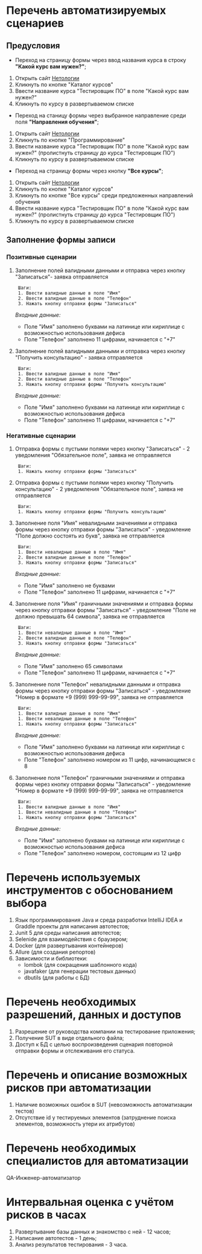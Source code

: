 # Перечень автоматизируемых сценариев

## Предусловия
* Переход на страницу формы через ввод названия курса в строку **"Какой курс вам нужен?"**;
1. Открыть сайт [Нетологии](https://netology.ru/)
1. Кликнуть по кнопке "Каталог курсов"
1. Ввести название курса "Тестировщик ПО" в поле "Какой курс вам нужен?"
1. Кликнуть по курсу в развертываемом списке

* Переход на станицу формы через выбранное направление среди поля **"Направления обучения"**;
1. Открыть сайт [Нетологии](https://netology.ru/)
1. Кликнуть по кнопке "Программирование"
1. Ввести название курса "Тестировщик ПО" в поле "Какой курс вам нужен?" (пролистнуть страницу до курса "Тестировщик ПО")
1. Кликнуть по курсу в развертываемом списке
* Переход на страницу формы через кнопку **"Все курсы"**;
1. Открыть сайт [Нетологии](https://netology.ru/)
1. Кликнуть по кнопке "Каталог курсов"
1. Кликнуть по кнопке "Все курсы" среди предложенных направлений обучения
1. Ввести название курса "Тестировщик ПО" в поле "Какой курс вам нужен?" (пролистнуть страницу до курса "Тестировщик ПО")
1. Кликнуть по курсу в развертываемом списке

## Заполнение формы записи

### Позитивные сценарии
1. Заполнение полей валидными данными и отправка через кнопку "Записаться"- заявка отправляется

        Шаги:
        1. Ввести валидные данные в поле "Имя"
        2. Ввести валидные данные в поле "Телефон"
        3. Нажать кнопку отправки формы "Записаться"

    *Входные данные:*
    * Поле "Имя" заполнено буквами на латинице или кириллице с возможностью использования дефиса
    * Поле "Телефон" заполнено 11 цифрами, начинается с "+7"

1. Заполнение полей валидными данными и отправка через кнопку "Получить консультацию" - заявка отправляется

        Шаги:
        1. Ввести валидные данные в поле "Имя"
        2. Ввести валидные данные в поле "Телефон"
        3. Нажать кнопку отправки формы "Получить консультацию"

    *Входные данные:*
    * Поле "Имя" заполнено буквами на латинице или кириллице с возможностью использования дефиса
    * Поле "Телефон" заполнено 11 цифрами, начинается с "+7"

### Негативные сценарии
1. Отправка формы с пустыми полями через кнопку "Записаться" - 2 уведомления "Обязательное поле", заявка не отправляется

        Шаги: 
        1. Нажать кнопку отправки формы "Записаться"

1. Отправка формы с пустыми полями через кнопку "Получить консультацию" - 2 уведомления "Обязательное поле", заявка не отправляется

        Шаги: 
        1. Нажать кнопку отправки формы "Получить консультацию"

1. Заполнение поля "Имя" невалидными значениями и отправка формы через кнопку отправки формы "Записаться" - уведомление "Поле должно состоять из букв", заявка не отправляется

        Шаги:
        1. Ввести невалидные данные в поле "Имя"
        2. Ввести валидные данные в поле "Телефон"
        3. Нажать кнопку отправки формы "Записаться"
    
    *Входные данные:*
    * Поле "Имя" заполнено не буквами
    * Поле "Телефон" заполнено 11 цифрами, начинается с "+7"

1. Заполнение поля "Имя" граничными значениями и отправка формы через кнопку отправки формы "Записаться" - уведомление "Поле не должно превышать 64 символа", заявка не отправляется

        Шаги:
        1. Ввести невалидные данные в поле "Имя"
        2. Ввести валидные данные в поле "Телефон"
        3. Нажать кнопку отправки формы "Записаться"
    
    *Входные данные:*
    * Поле "Имя" заполнено 65 символами
    * Поле "Телефон" заполнено 11 цифрами, начинается с "+7"

1. Заполнение поля "Телефон" невалидными данными и отправка формы через кнопку отправки формы "Записаться" - уведомление "Номер в формате +9 (999) 999-99-99", заявка не отправляется

        Шаги:
        1. Ввести валидные данные в поле "Имя"
        1. Ввести невалидные данные в поле "Телефон"
        1. Нажать кнопку отправки формы "Записаться"
    
    *Входные данные:*
    * Поле "Имя" заполнено буквами на латинице или кириллице с возможностью использования дефиса
    * Поле "Телефон" заполнено номером из 11 цифр, начинающемся с 8

1. Заполнение поля "Телефон" граничными значениями и отправка формы через кнопку отправки формы "Записаться" - уведомление "Номер в формате +9 (999) 999-99-99", заявка не отправляется

        Шаги:
        1. Ввести валидные данные в поле "Имя"
        1. Ввести невалидные данные в поле "Телефон"
        1. Нажать кнопку отправки формы "Записаться"
    
    *Входные данные:*
    * Поле "Имя" заполнено буквами на латинице или кириллице с возможностью использования дефиса
    * Поле "Телефон" заполнено номером, состоящим из 12 цифр
    

# Перечень используемых инструментов с обоснованием выбора
1. Язык программирования Java и среда разработки IntelliJ IDEA и Graddle проекты для написания автотестов;
1. Junit 5 для среды написания автотестов;
1. Selenide для взаимодействия с браузером;
1. Docker (для развертывания контейнеров)
1. Allure (для создания репортов)
1. Зависимости и библиотеки: 
    * lombok (для сокращения шаблонного кода)
    * javafaker (для генерации тестовых данных) 
    * dbutils (для работы с БД)

# Перечень необходимых разрешений, данных и доступов
1. Разрешение от руководства компании на тестирование приложения;
1. Получение SUT в виде отдельного файла;
1. Доступ к БД с целью воспроизведения сценария повторной отправки формы и отслеживания его статуса.

# Перечень и описание возможных рисков при автоматизации
1. Наличие возможных ошибок в SUT (невозможность автоматизации тестов)
1. Отсутствие id у тестируемых элементов (затруднение поиска элементов, возможность утери их атрибутов)

# Перечень необходимых специалистов для автоматизации
QA-Инженер-автоматизатор

# Интервальная оценка с учётом рисков в часах
1. Развертывание базы данных и знакомство с ней - 12 часов;
1. Написание автотестов - 1 день;
1. Анализ результатов тестирования - 3 часа.


